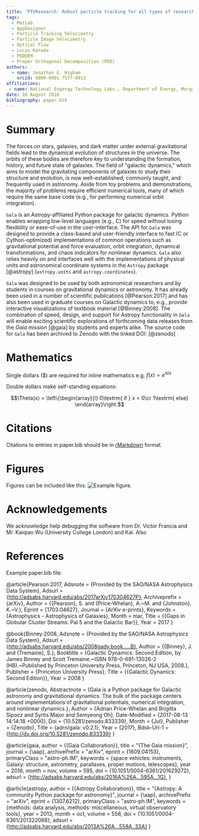 ```yaml
---
title: 'PTVResearch: Robust particle tracking for all types of research applications'
tags:
  - MatLab
  - AppDesigner
  - Particle Tracking Velocimetry
  - Particle Image Velocimetry
  - Optical Flow
  - Lucas Kanade 
  - PODDEM
  - Proper Orthogonal Decomposition (POD)
authors:
  - name: Jonathan E. Higham
    orcid: 0000-0001-7577-0913
affiliations:
 - name: National Engergy Technology Labs., Department of Energy, Morgantown, WV.
date: 16 August 2018
bibliography: paper.bib
---
```


# Summary

The forces on stars, galaxies, and dark matter under external gravitational
fields lead to the dynamical evolution of structures in the universe. The orbits
of these bodies are therefore key to understanding the formation, history, and
future state of galaxies. The field of "galactic dynamics," which aims to model
the gravitating components of galaxies to study their structure and evolution,
is now well-established, commonly taught, and frequently used in astronomy.
Aside from toy problems and demonstrations, the majority of problems require
efficient numerical tools, many of which require the same base code (e.g., for
performing numerical orbit integration).

``Gala`` is an Astropy-affiliated Python package for galactic dynamics. Python
enables wrapping low-level languages (e.g., C) for speed without losing
flexibility or ease-of-use in the user-interface. The API for ``Gala`` was
designed to provide a class-based and user-friendly interface to fast (C or
Cython-optimized) implementations of common operations such as gravitational
potential and force evaluation, orbit integration, dynamical transformations,
and chaos indicators for nonlinear dynamics. ``Gala`` also relies heavily on and
interfaces well with the implementations of physical units and astronomical
coordinate systems in the ``Astropy`` package [@astropy] (``astropy.units`` and
``astropy.coordinates``).

``Gala`` was designed to be used by both astronomical researchers and by
students in courses on gravitational dynamics or astronomy. It has already been
used in a number of scientific publications [@Pearson:2017] and has also been
used in graduate courses on Galactic dynamics to, e.g., provide interactive
visualizations of textbook material [@Binney:2008]. The combination of speed,
design, and support for Astropy functionality in ``Gala`` will enable exciting
scientific explorations of forthcoming data releases from the *Gaia* mission
[@gaia] by students and experts alike. The source code for ``Gala`` has been
archived to Zenodo with the linked DOI: [@zenodo]

# Mathematics

Single dollars ($) are required for inline mathematics e.g. $f(x) = e^{\pi/x}$

Double dollars make self-standing equations:

$$\Theta(x) = \left\{\begin{array}{l}
0\textrm{ if } x < 0\cr
1\textrm{ else}
\end{array}\right.$$


# Citations

Citations to entries in paper.bib should be in
[rMarkdown](http://rmarkdown.rstudio.com/authoring_bibliographies_and_citations.html)
format.

# Figures

Figures can be included like this: ![Example figure.](figure.png)

# Acknowledgements

We acknowledge help debugging the software from Dr. Victor Francia and Mr. Kaiqiao Wu (University College London) and Kai. Also  

# References
Example paper.bib file:

@article{Pearson:2017,
    Adsnote = {Provided by the SAO/NASA Astrophysics Data System},
    Adsurl = {http://adsabs.harvard.edu/abs/2017arXiv170304627P},
    Archiveprefix = {arXiv},
    Author = {{Pearson}, S. and {Price-Whelan}, A.~M. and {Johnston}, K.~V.},
    Eprint = {1703.04627},
    Journal = {ArXiv e-prints},
    Keywords = {Astrophysics - Astrophysics of Galaxies},
    Month = mar,
    Title = {{Gaps in Globular Cluster Streams: Pal 5 and the Galactic Bar}},
    Year = 2017
}

@book{Binney:2008,
    Adsnote = {Provided by the SAO/NASA Astrophysics Data System},
    Adsurl = {http://adsabs.harvard.edu/abs/2008gady.book.....B},
    Author = {{Binney}, J. and {Tremaine}, S.},
    Booktitle = {Galactic Dynamics: Second Edition, by James Binney and Scott Tremaine.~ISBN 978-0-691-13026-2 (HB).~Published by Princeton University Press, Princeton, NJ USA, 2008.},
    Publisher = {Princeton University Press},
    Title = {{Galactic Dynamics: Second Edition}},
    Year = 2008
}

@article{zenodo,
    Abstractnote = {Gala is a Python package for Galactic astronomy and gravitational dynamics. The bulk of the package centers around implementations of gravitational potentials, numerical integration, and nonlinear dynamics.},
    Author = {Adrian Price-Whelan and Brigitta Sipocz and Syrtis Major and Semyeong Oh},
    Date-Modified = {2017-08-13 14:14:18 +0000},
    Doi = {10.5281/zenodo.833339},
    Month = {Jul},
    Publisher = {Zenodo},
    Title = {adrn/gala: v0.2.1},
    Year = {2017},
    Bdsk-Url-1 = {http://dx.doi.org/10.5281/zenodo.833339}
}

@article{gaia,
    author = {{Gaia Collaboration}},
    title = "{The Gaia mission}",
    journal = {\aap},
    archivePrefix = "arXiv",
    eprint = {1609.04153},
    primaryClass = "astro-ph.IM",
    keywords = {space vehicles: instruments, Galaxy: structure, astrometry, parallaxes, proper motions, telescopes},
    year = 2016,
    month = nov,
    volume = 595,
    doi = {10.1051/0004-6361/201629272},
    adsurl = {http://adsabs.harvard.edu/abs/2016A%26A...595A...1G},
}

@article{astropy,
    author = {{Astropy Collaboration}},
    title = "{Astropy: A community Python package for astronomy}",
    journal = {\aap},
    archivePrefix = "arXiv",
    eprint = {1307.6212},
    primaryClass = "astro-ph.IM",
    keywords = {methods: data analysis, methods: miscellaneous, virtual observatory tools},
    year = 2013,
    month = oct,
    volume = 558,
    doi = {10.1051/0004-6361/201322068},
    adsurl = {http://adsabs.harvard.edu/abs/2013A%26A...558A..33A}
}

